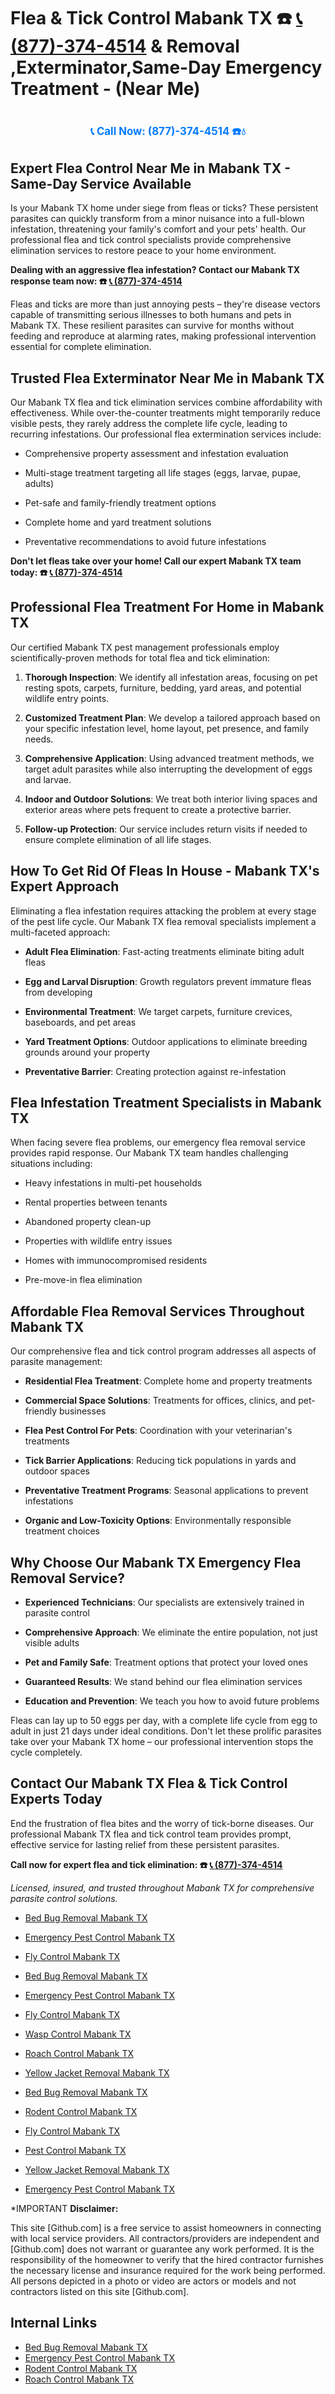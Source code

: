 # Flea & Tick Control Mabank TX ☎️ [📞 (877)-374-4514](https://pest-control-4514.netlify.app) & Removal ,Exterminator,Same-Day Emergency Treatment - (Near Me) 
# 

<p align="center" style="font-size: 1.2em; font-weight: bold; margin: 20px 0;">
  <a href="https://pest-control-4514.netlify.app" target="_blank" style="color: #007BFF; text-decoration: none;">📞 Call Now: (877)-374-4514 ☎️💧</a>
</p>

## Expert Flea Control Near Me in Mabank TX - Same-Day Service Available

Is your Mabank TX home under siege from fleas or ticks? These persistent parasites can quickly transform from a minor nuisance into a full-blown infestation, threatening your family's comfort and your pets' health. Our professional flea and tick control specialists provide comprehensive elimination services to restore peace to your home environment.

**Dealing with an aggressive flea infestation? Contact our Mabank TX response team now: ☎️ [📞 (877)-374-4514](https://pest-control-4514.netlify.app)**

Fleas and ticks are more than just annoying pests – they're disease vectors capable of transmitting serious illnesses to both humans and pets in Mabank TX. These resilient parasites can survive for months without feeding and reproduce at alarming rates, making professional intervention essential for complete elimination.

## Trusted Flea Exterminator Near Me in Mabank TX

Our Mabank TX flea and tick elimination services combine affordability with effectiveness. While over-the-counter treatments might temporarily reduce visible pests, they rarely address the complete life cycle, leading to recurring infestations. Our professional flea extermination services include:

- Comprehensive property assessment and infestation evaluation  

- Multi-stage treatment targeting all life stages (eggs, larvae, pupae, adults)  

- Pet-safe and family-friendly treatment options  

- Complete home and yard treatment solutions  

- Preventative recommendations to avoid future infestations  

**Don't let fleas take over your home! Call our expert Mabank TX team today: ☎️ [📞 (877)-374-4514](https://pest-control-4514.netlify.app)**

## Professional Flea Treatment For Home in Mabank TX

Our certified Mabank TX pest management professionals employ scientifically-proven methods for total flea and tick elimination:

1. **Thorough Inspection**: We identify all infestation areas, focusing on pet resting spots, carpets, furniture, bedding, yard areas, and potential wildlife entry points.  

2. **Customized Treatment Plan**: We develop a tailored approach based on your specific infestation level, home layout, pet presence, and family needs.  

3. **Comprehensive Application**: Using advanced treatment methods, we target adult parasites while also interrupting the development of eggs and larvae.  

4. **Indoor and Outdoor Solutions**: We treat both interior living spaces and exterior areas where pets frequent to create a protective barrier.  

5. **Follow-up Protection**: Our service includes return visits if needed to ensure complete elimination of all life stages.  

## How To Get Rid Of Fleas In House - Mabank TX's Expert Approach

Eliminating a flea infestation requires attacking the problem at every stage of the pest life cycle. Our Mabank TX flea removal specialists implement a multi-faceted approach:

- **Adult Flea Elimination**: Fast-acting treatments eliminate biting adult fleas  

- **Egg and Larval Disruption**: Growth regulators prevent immature fleas from developing  

- **Environmental Treatment**: We target carpets, furniture crevices, baseboards, and pet areas  

- **Yard Treatment Options**: Outdoor applications to eliminate breeding grounds around your property  

- **Preventative Barrier**: Creating protection against re-infestation  

## Flea Infestation Treatment Specialists in Mabank TX

When facing severe flea problems, our emergency flea removal service provides rapid response. Our Mabank TX team handles challenging situations including:

- Heavy infestations in multi-pet households  

- Rental properties between tenants  

- Abandoned property clean-up  

- Properties with wildlife entry issues  

- Homes with immunocompromised residents  

- Pre-move-in flea elimination  

## Affordable Flea Removal Services Throughout Mabank TX

Our comprehensive flea and tick control program addresses all aspects of parasite management:

- **Residential Flea Treatment**: Complete home and property treatments  

- **Commercial Space Solutions**: Treatments for offices, clinics, and pet-friendly businesses  

- **Flea Pest Control For Pets**: Coordination with your veterinarian's treatments  

- **Tick Barrier Applications**: Reducing tick populations in yards and outdoor spaces  

- **Preventative Treatment Programs**: Seasonal applications to prevent infestations  

- **Organic and Low-Toxicity Options**: Environmentally responsible treatment choices  

## Why Choose Our Mabank TX Emergency Flea Removal Service?

- **Experienced Technicians**: Our specialists are extensively trained in parasite control  

- **Comprehensive Approach**: We eliminate the entire population, not just visible adults  

- **Pet and Family Safe**: Treatment options that protect your loved ones  

- **Guaranteed Results**: We stand behind our flea elimination services  

- **Education and Prevention**: We teach you how to avoid future problems  

Fleas can lay up to 50 eggs per day, with a complete life cycle from egg to adult in just 21 days under ideal conditions. Don't let these prolific parasites take over your Mabank TX home – our professional intervention stops the cycle completely.

## Contact Our Mabank TX Flea & Tick Control Experts Today

End the frustration of flea bites and the worry of tick-borne diseases. Our professional Mabank TX flea and tick control team provides prompt, effective service for lasting relief from these persistent parasites.

**Call now for expert flea and tick elimination: ☎️ [📞 (877)-374-4514](https://pest-control-4514.netlify.app)**

*Licensed, insured, and trusted throughout Mabank TX for comprehensive parasite control solutions.*


- [Bed Bug Removal Mabank TX](https://github.com/allyoucaneatsushiin/plumbing-texas/blob/main/Bed-Bug-Removal-Mabank-TX-877-374-4514-Exterminator-Same-Day-Emergency-Treatment-Near-Me.md)
- [Emergency Pest Control Mabank TX](https://github.com/allyoucaneatsushiin/plumbing-texas/blob/main/Emergency-Pest-Control-Mabank-TX-877-374-4514-24-7-Fast-Response-Near-Me.md)
- [Fly Control Mabank TX](https://github.com/allyoucaneatsushiin/plumbing-texas/blob/main/Fly-Control-Mabank-TX-877-374-4514-Prevention-Same-Day-Emergency-Treatment-Near-Me.md)


- [Bed Bug Removal Mabank TX](https://github.com/allyoucaneatsushiin/plumbing-texas/blob/main/Bed-Bug-Removal-Mabank-TX-877-374-4514-Exterminator-Same-Day-Emergency-Treatment-Near-Me.md)
- [Emergency Pest Control Mabank TX](https://github.com/allyoucaneatsushiin/plumbing-texas/blob/main/Emergency-Pest-Control-Mabank-TX-877-374-4514-24-7-Fast-Response-Near-Me.md)
- [Fly Control Mabank TX](https://github.com/allyoucaneatsushiin/plumbing-texas/blob/main/Fly-Control-Mabank-TX-877-374-4514-Prevention-Same-Day-Emergency-Treatment-Near-Me.md)


- [Wasp Control Mabank TX](https://github.com/allyoucaneatsushiin/plumbing-texas/blob/main/Wasp-Control-Mabank-TX-877-374-4514-Removal-Exterminator-Same-Day-Emergency-Treatment-Near-Me.md)
- [Roach Control Mabank TX](https://github.com/allyoucaneatsushiin/plumbing-texas/blob/main/Roach-Control-Mabank-TX-877-374-4514-Removal-Exterminator-Same-Day-Emergency-Treatment-Near-Me.md)
- [Yellow Jacket Removal Mabank TX](https://github.com/allyoucaneatsushiin/plumbing-texas/blob/main/Yellow-Jacket-Removal-Mabank-TX-877-374-4514-Exterminator-Same-Day-Emergency-Treatment-Near-Me.md)


- [Bed Bug Removal Mabank TX](https://github.com/allyoucaneatsushiin/plumbing-texas/blob/main/Bed-Bug-Removal-Mabank-TX-877-374-4514-Exterminator-Same-Day-Emergency-Treatment-Near-Me.md)
- [Rodent Control Mabank TX](https://github.com/allyoucaneatsushiin/plumbing-texas/blob/main/Rodent-Control-Mabank-TX-877-374-4514-Rat-Removal-Exterminator-Same-Day-Emergency-Treatment-Near-Me.md)
- [Fly Control Mabank TX](https://github.com/allyoucaneatsushiin/plumbing-texas/blob/main/Fly-Control-Mabank-TX-877-374-4514-Prevention-Same-Day-Emergency-Treatment-Near-Me.md)


- [Pest Control Mabank TX](https://github.com/allyoucaneatsushiin/plumbing-texas/blob/main/Pest-Control-Mabank-TX-877-374-4514-Exterminator-Same-Day-Emergency-Treatment-Near-Me.md)
- [Yellow Jacket Removal Mabank TX](https://github.com/allyoucaneatsushiin/plumbing-texas/blob/main/Yellow-Jacket-Removal-Mabank-TX-877-374-4514-Exterminator-Same-Day-Emergency-Treatment-Near-Me.md)
- [Emergency Pest Control Mabank TX](https://github.com/allyoucaneatsushiin/plumbing-texas/blob/main/Emergency-Pest-Control-Mabank-TX-877-374-4514-24-7-Fast-Response-Near-Me.md)


*IMPORTANT **Disclaimer:**  

This site [Github.com] is a free service to assist homeowners in connecting with local service providers. All contractors/providers are independent and [Github.com] does not warrant or guarantee any work performed. It is the responsibility of the homeowner to verify that the hired contractor furnishes the necessary license and insurance required for the work being performed. All persons depicted in a photo or video are actors or models and not contractors listed on this site [Github.com].


## Internal Links
- [Bed Bug Removal Mabank TX](https://github.com/allyoucaneatsushiin/plumbing-texas/blob/main/Bed-Bug-Removal-Mabank-TX-877-374-4514-Exterminator-Same-Day-Emergency-Treatment-Near-Me.md)
- [Emergency Pest Control Mabank TX](https://github.com/allyoucaneatsushiin/plumbing-texas/blob/main/Emergency-Pest-Control-Mabank-TX-877-374-4514-24-7-Fast-Response-Near-Me.md)
- [Rodent Control Mabank TX](https://github.com/allyoucaneatsushiin/plumbing-texas/blob/main/Rodent-Control-Mabank-TX-877-374-4514-Rat-Removal-Exterminator-Same-Day-Emergency-Treatment-Near-Me.md)
- [Roach Control Mabank TX](https://github.com/allyoucaneatsushiin/plumbing-texas/blob/main/Roach-Control-Mabank-TX-877-374-4514-Removal-Exterminator-Same-Day-Emergency-Treatment-Near-Me.md)
